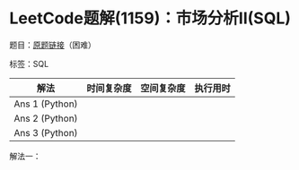 # LeetCode题解(1159)：市场分析II(SQL)

题目：[原题链接](https://leetcode-cn.com/problems/market-analysis-ii/)（困难）

标签：SQL

| 解法           | 时间复杂度 | 空间复杂度 | 执行用时 |
| -------------- | ---------- | ---------- | -------- |
| Ans 1 (Python) |            |            |          |
| Ans 2 (Python) |            |            |          |
| Ans 3 (Python) |            |            |          |

解法一：

